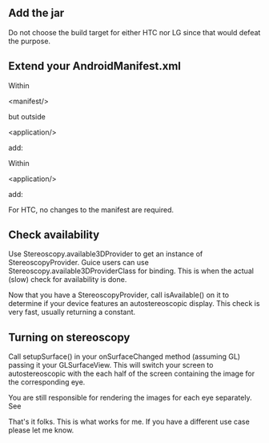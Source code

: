 ## Add the jar ##

Do not choose the build target for either HTC nor LG since that would defeat the purpose.


## Extend your AndroidManifest.xml ##

Within 

&lt;manifest/&gt;

 but outside 

&lt;application/&gt;

 add:
> <uses-feature android:name="lge.hardware.real3d.barrier.landscape" android:required="false" />

Within 

&lt;application/&gt;

 add:
> <uses-library android:name="com.lge.real3d" android:required="false" />

For HTC, no changes to the manifest are required.


## Check availability ##

Use Stereoscopy.available3DProvider to get an instance of StereoscopyProvider. Guice users can use Stereoscopy.available3DProviderClass for binding. This is when the actual (slow) check for availability is done.

Now that you have a StereoscopyProvider, call isAvailable() on it to determine if your device features an autostereoscopic display. This check is very fast, usually returning a constant.


## Turning on stereoscopy ##

Call setupSurface() in your onSurfaceChanged method (assuming GL) passing it your GLSurfaceView. This will switch your screen to autostereoscopic with the each half of the screen containing the image for the corresponding eye.

You are still responsible for rendering the images for each eye separately. See


That's it folks. This is what works for me. If you have a different use case please let me know.
